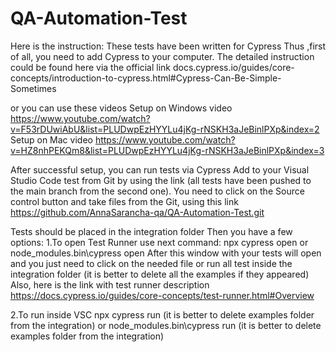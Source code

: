 # QA-Automation-Test
Here is the instruction:
These tests have been written for Cypress
Thus ,first of all, you need to add Cypress to your computer.
The detailed instruction could be found here via the official link
docs.cypress.io/guides/core-concepts/introduction-to-cypress.html#Cypress-Can-Be-Simple-Sometimes

or you can use these videos
Setup on Windows video https://www.youtube.com/watch?v=F53rDUwiAbU&list=PLUDwpEzHYYLu4jKg-rNSKH3aJeBinlPXp&index=2
Setup on Mac video https://www.youtube.com/watch?v=HZ8nhPEKQm8&list=PLUDwpEzHYYLu4jKg-rNSKH3aJeBinlPXp&index=3

After successful setup, you can run tests via Cypress
Add to your Visual Studio Code test from Git by using the link (all tests have been pushed to the main branch from the second one).
You need to click on the Source control button and take files from the Git, using this link
https://github.com/AnnaSarancha-qa/QA-Automation-Test.git

Tests should be placed in the integration folder
Then you have a few options:
1.To open Test Runner use next command:
npx cypress open
or
node_modules\.bin\cypress open
After this window with your tests will open and you just need to click on the needed file or run all test inside the integration folder (it is better to delete all the examples if they appeared)
Also, here is the link with test runner description
https://docs.cypress.io/guides/core-concepts/test-runner.html#Overview

2.To run inside VSC
npx cypress run (it is better to delete examples folder from the integration)
or
node_modules\.bin\cypress run (it is better to delete examples folder from the integration)
